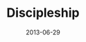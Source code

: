 ---
layout: message
category: message
series: "How to Build People"
title: "Discipleship"
date: 2013-06-29
message_id: 793
---